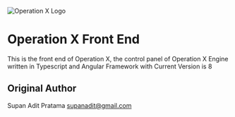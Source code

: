 ![Operation X Logo](https://i.ibb.co/RgkTNFj/Operation-X-Logo.png)

# Operation X Front End
This is the front end of Operation X, the control panel of Operation X Engine written in Typescript and Angular Framework with Current Version is 8

## Original Author
Supan Adit Pratama <supanadit@gmail.com>
